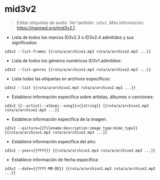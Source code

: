 # mid3v2

> Editar etiquetas de audio.
> Ver también: `id3v2`.
> Más información: <https://manned.org/mid3v2.1>.

- Lista de todos los marcos ID3v2.3 o ID3v2.4 admitidos y sus significados:

`id3v2 --list-frames {{ruta/a/archivo1.mp3 ruta/a/archivo2.mp3 ...}}`

- Lista de todos los géneros numéricos ID3v1 admitidos:

`id3v2 --list-genres {{ruta/a/archivo1.mp3 ruta/a/archivo2.mp3 ...}}`

- Lista todas las etiquetas en archivos específicos:

`id3v2 --list {{ruta/a/archivo1.mp3 ruta/a/archivo2.mp3 ...}}`

- Establece información específica sobre artistas, álbumes o canciones:

`id3v2 {{--artist|--album|--song}}={{string}} {{ruta/a/archivo1.mp3 ruta/a/archivo2.mp3 ...}}`

- Establece información específica de la imagen:

`id3v2 --picture={{filename:description:image_type:mime_type}} {{ruta/a/archivo1.mp3 ruta/a/archivo2.mp3 ...}}`

- Establece información específica del año:

`id3v2 --year={{YYYY}} {{ruta/a/archivo1.mp3 ruta/a/archivo2.mp3 ...}}`

- Establece información de fecha específica:

`id3v2 --date={{YYYY-MM-DD}} {{ruta/a/archivo1.mp3 ruta/a/archivo2.mp3 ...}}`
